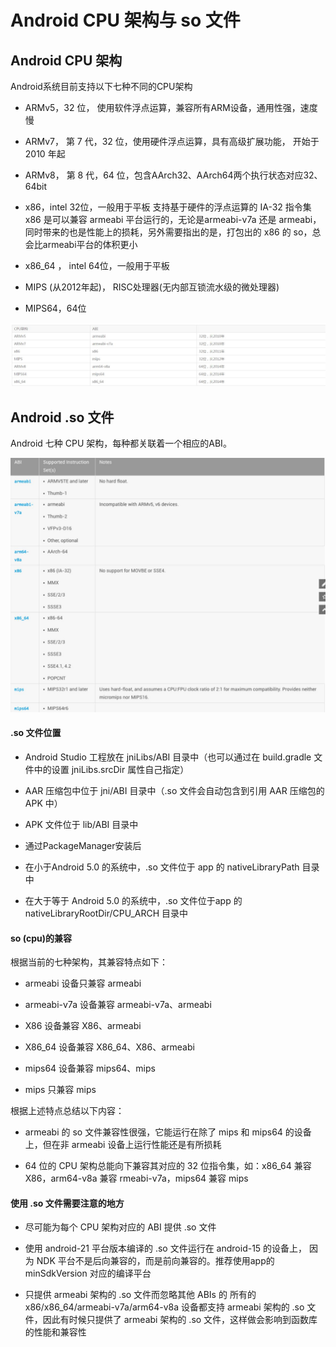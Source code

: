 # Android CPU 架构与 so 文件

## Android CPU 架构

Android系统目前支持以下七种不同的CPU架构

 - ARMv5，32 位， 使用软件浮点运算，兼容所有ARM设备，通用性强，速度慢

 - ARMv7， 第 7 代，32 位，使用硬件浮点运算，具有高级扩展功能， 开始于 2010 年起

 - ARMv8， 第 8 代，64 位，包含AArch32、AArch64两个执行状态对应32、64bit

 - x86，intel 32位，一般用于平板 支持基于硬件的浮点运算的 IA-32 指令集 x86 是可以兼容 armeabi 平台运行的，无论是armeabi-v7a 还是 armeabi，同时带来的也是性能上的损耗，另外需要指出的是，打包出的 x86 的 so，总会比armeabi平台的体积更小

 - x86_64 ，  intel 64位，一般用于平板

 - MIPS (从2012年起)， RISC处理器(无内部互锁流水级的微处理器)

 - MIPS64，64位

![](images/cpu.jpg)


## Android .so 文件

Android 七种 CPU 架构，每种都关联着一个相应的ABI。

![](images/so.jpg)


#### .so 文件位置

 - Android Studio 工程放在 jniLibs/ABI 目录中（也可以通过在 build.gradle 文件中的设置 jniLibs.srcDir 属性自己指定）

 - AAR 压缩包中位于 jni/ABI 目录中（.so 文件会自动包含到引用 AAR 压缩包的 APK 中）

 - APK 文件位于 lib/ABI 目录中

 - 通过PackageManager安装后

  - 在小于Android 5.0 的系统中，.so 文件位于 app 的 nativeLibraryPath 目录中

  - 在大于等于 Android 5.0 的系统中，.so 文件位于app 的 nativeLibraryRootDir/CPU_ARCH 目录中

#### so (cpu)的兼容

根据当前的七种架构，其兼容特点如下：

 - armeabi 设备只兼容 armeabi

 - armeabi-v7a 设备兼容 armeabi-v7a、armeabi

 - X86 设备兼容 X86、armeabi

 - X86_64 设备兼容 X86_64、X86、armeabi

 - mips64 设备兼容 mips64、mips

 - mips 只兼容 mips

根据上述特点总结以下内容：

 - armeabi 的 so 文件兼容性很强，它能运行在除了 mips 和 mips64 的设备上，但在非 armeabi 设备上运行性能还是有所损耗

 - 64 位的 CPU 架构总能向下兼容其对应的 32 位指令集，如：x86_64 兼容 X86，arm64-v8a 兼容 rmeabi-v7a，mips64 兼容 mips



#### 使用 .so 文件需要注意的地方

 - 尽可能为每个 CPU 架构对应的 ABI 提供 .so 文件

 - 使用 android-21 平台版本编译的 .so 文件运行在 android-15 的设备上， 因为 NDK 平台不是后向兼容的，而是前向兼容的。推荐使用app的  minSdkVersion 对应的编译平台

 - 只提供 armeabi 架构的 .so 文件而忽略其他 ABIs 的
所有的 x86/x86_64/armeabi-v7a/arm64-v8a 设备都支持 armeabi 架构的 .so 文件，因此有时候只提供了 armeabi 架构的 .so 文件，这样做会影响到函数库的性能和兼容性


